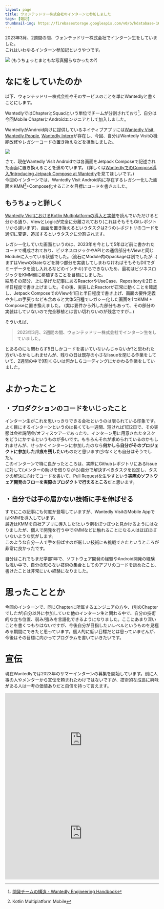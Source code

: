 ```yaml
---
layout: page
title: ウォンテッドリー株式会社のインターンに参加しました
tags: [雑記]
thumbnail-img: https://firebasestorage.googleapis.com/v0/b/kdatabase-1088a.appspot.com/o/wintern%2Fentrance.jpg?alt=media
---
```


2023年3月、2週間の間、ウォンテッドリー株式会社でインターン生をしていました。  
これはいわゆるインターン参加記というやつです。  

![](https://firebasestorage.googleapis.com/v0/b/kdatabase-1088a.appspot.com/o/wintern%2Fentrance.jpg?alt=media)
(もうちょっとまともな写真撮らなかったの?)

# なにをしていたのか

以下、ウォンテッドリー株式会社やそのサービスのことを単にWantedlyと書くことにします。  

WantedlyではChapterとSquadという単位でチームが分割されており[^1]、自分は今回Mobile ChapterにAndroidエンジニアとして加入しました。

WantedlyがAndroid向けに提供しているネイティブアプリには[Wantedly Visit](https://play.google.com/store/apps/details?id=com.wantedly.android.visit&hl=ja), [Wantedly People](https://play.google.com/store/apps/details?id=com.wantedly.android.namecard_scanner&hl=ja), [Wantedly Intern](https://play.google.com/store/apps/details?id=com.wantedly.android.student&hl=ja)が存在し、今回、自分はWantedly Visitの機能改修やレガシーコードの置き換えなどを担当しました。

![](https://firebasestorage.googleapis.com/v0/b/kdatabase-1088a.appspot.com/o/wintern%2Fpstore.jpg?alt=media)

さて、現在Wantedly Visit Androidでは各画面をJetpack Composeで記述された画面に置き換えることを進めています。 (詳しくは[WantedlyでのCompose導入/Introducing Jetpack Compose at Wantedly](https://speakerdeck.com/kubode/introducing-jetpack-compose-at-wantedly)を見てほしいです。)  
今回のインターンでは、Wantedly Visit Android内に存在するレガシー化した画面をKMM[^2]+Compose化することを目標にコードを書きました。

## もうちょっと詳しく

[Wantedly VisitにおけるKotlin Multiplatformの導入と実装](https://en-jp.wantedly.com/companies/wantedly/post_articles/300999)を読んでいただけると分かる通り、ViewとLogicが完全に分離されており(これはそもそもGitレポジトリから違います)、画面を置き換えるというタスクは2つのレポジトリのコードを適切に変更、追加するというタスクに分割されます。

レガシー化していた画面というのは、2023年を今として5年ほど前に書かれたコードで構成されており、ビジネスロジックやAPIとの通信部分もViewと同じModuleに入っている状態でした。(流石にModule内のpackageは別でしたが…)  
まずはViewのStateなどを持つ部分を実装してしまわなければそもそもDI(でダミーデータを流し入れるなどのインチキ)すらできないため、最初はビジネスロジックをKMM側に移植することを目標にしました。  
結局その部分、上に挙げた記事にあるReactorやUseCase、Repositoryを2日と半日程度で書き上げました。その後、実装したReactorが正常に動くことを確認し、Jetpack ComposeでのViewを1日と半日程度で書き上げ、画面の要件定義や少しの手戻りなども含めると大体5日程でレガシー化した画面を1つKMM + Composeに置き換えました。 (実は要件から外した部分もあって、その部分の実装はしていないので完全移植とは言い切れないのが残念ですが…)

そういえば、

> 2023年3月、2週間の間、ウォンテッドリー株式会社でインターン生をしていました。 

とあるのにも関わらず5日しかコードを書いていないんじゃないか?と思われた方がいるかもしれませんが、残りの日は既存の小さなIssueを閉じる作業をしていて、2週間の中で9割くらいは何かしらコーディングにかかわる作業をしていました。

# よかったこと

## ・プロダクションのコードをいじったこと

インターン生がこれを思いっきりできる会社というのは限られている印象です。よく目にするインターンというのは長くても一週間、短ければ1日2日で、その実態は会社説明会/オフィスツアーであったり、インターン用に用意されたタスクをどうにかするというものが多いです。もちろんそれが求められているのかもしれませんが、せっかくインターンに参加したのなら**何かしら自分がそのプロジェクトに参加した爪痕を残したい**ものだと思います(少なくとも自分はそうでした)。  
このインターンで特に良かったところは、実際にGithubレポジトリにあるIssueに対して(メンターの助けを借りながら)自分で解決すべきタスクを設定し、タスクの解決に向けてコードを書いて、Pull Requestを生やすという**実際のソフトウェア開発のフローを実際のプロダクトで行えるところ**だと思います。

## ・自分では手の届かない技術に手を伸ばせる

すでにこの記事にも何度か登場していますが、Wantedly VisitのMobile AppではKMMを導入しています。  
最近はKMMを自社アプリに導入した!という例をぽつぽつと見かけるようにはなりましたが、個人で開発を行う中でKMMなどに触れることになる人はほぼほぼいないような気がします。  
このような自分一人で手を伸ばすのが厳しい技術にも挑戦できたというところが非常に良かったです。  

自分はこれでもまだ学部1年で、ソフトウェア開発の経験やAndroid開発の経験も浅い中で、自分の知らない技術の集合としてのアプリのコードを読めたこと、書けたことは非常にいい経験になりました。

# 思ったこととか

今回のインターンで、同じChapterに所属するエンジニアの方や、(別のChapterでしたが)自分以外に参加していた他のインターン生と関わる中で、自分の技術的な立ち位置、弱み/強みを言語化できるようになりました。ここにあまり深いことを書くつもりはないですが、今後自分が目指したいレベルというものを見極める期間にできたと思っています。個人的に低い目標だとは思っていませんが、今後はその目標に向かってプログラムを書いていきたいです。

# 宣伝

現在Wantedlyでは2023年のサマーインターンの募集を開始しています。別に人事の人やメンターから宣伝を頼まれたわけではないですが、技術的な成長に興味がある人は一考の価値ありだと自信を持って言えます。

<iframe frameborder='0' height='305px' name='wantedly_project_widget_1294930' scrolling='no' src='https://platform.wantedly.com/projects/1294930' style='border: none; max-width: 100%; min-width: 240px; width: 540px;'></iframe>

<iframe frameborder='0' height='305px' name='wantedly_project_widget_1294866' scrolling='no' src='https://platform.wantedly.com/projects/1294866' style='border: none; max-width: 100%; min-width: 240px; width: 540px;'></iframe>

[^1]: [開発チームの構造 - Wantedly Engineering Handbook](https://docs.wantedly.dev/introduction/dev-org)
[^2]: Kotlin Multiplatform Mobile